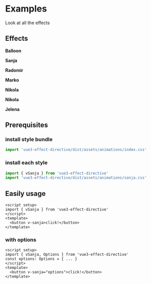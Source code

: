<script setup>
import ExampleButton from './.vitepress/components/ExampleButton.vue'
import { vBalloon, vSanja, vRadomir, vMarko, vNikola, vIlinka, vJelena } from '../src/index';
</script>
<style>
  *, ::before, ::after {
    animation-duration: 1s !important;
  }
</style>

# Examples
Look at all the effects
## Effects

**Balloon**
<ExampleButton v-balloon />

**Sanja**
<ExampleButton v-sanja />

**Radomir**
<ExampleButton v-radomir />

**Marko**
<ExampleButton v-marko />

**Nikola**
<ExampleButton v-nikola />

**Nikola**
<ExampleButton v-ilinka />

**Jelena**
<ExampleButton v-jelena />


## Prerequisites

### install style bundle
```js
import 'vue3-effect-directive/dist/assets/animations/index.css'
```
### install each style
```js
import { vSanja } from 'vue3-effect-directive'
import 'vue3-effect-directive/dist/assets/animations/sanja.css'
```

## Easily usage
```vue
<script setup>
import { vSanja } from 'vue3-effect-directive'
</script>
<template>
  <button v-sanja>click!</button>
</template>
```

### with options
```vue
<script setup>
import { vSanja, Options } from 'vue3-effect-directive'
const options: Options = { ... }
</script>
<template>
  <button v-sanja="options">click!</button>
</template>
```